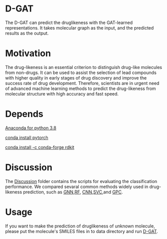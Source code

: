 # D-GAT
The D-GAT can predict the druglikeness with the GAT-learned representations. It takes molecular graph as the input, and the predicted results as the output.


# Motivation

The drug-likeness is an essential criterion to distinguish drug-like molecules from non-drugs. It can be used to assist the selection of lead compounds with higher quality in early stages of drug discovery and improve the success rate of drug development. Therefore, scientists are in urgent need of advanced machine learning methods to predict the drug-likeness from molecular structure with high accuracy and fast speed.

# Depends

[Anaconda for python 3.8](https://www.python.org/)

[conda install pytorch](https://pytorch.org/)

[conda install -c conda-forge rdkit](https://rdkit.org/)

# Discussion

The [Discussion](https://github.com/JinyuSun-csu/D-GAT/tree/main/Discussion) folder contains the scripts for evaluating the classification performance.  We compared sevaral common methods widely used in drug-likeness prediction, such as [GNN](https://github.com/JinyuSun-csu/D-GAT/blob/main/Discussion/GNN.py),[RF](https://github.com/JinyuSun-csu/D-GAT/blob/main/Discussion/GNN.py), [CNN](https://github.com/JinyuSun-csu/D-GAT/blob/main/Discussion/RF.py),[SVC](https://github.com/JinyuSun-csu/D-GAT/blob/main/Discussion/SVC.py),and [GPC](https://github.com/JinyuSun-csu/D-GAT/blob/main/Discussion/GPC.py).

# Usage

If you want to make the prediction of druglikeness of unknown molecule, please put the molecule's SMILES files in to data directory and run [D-GAT](https://github.com/JinyuSun-csu/D-GAT/blob/main/model/D-GAT.py).
